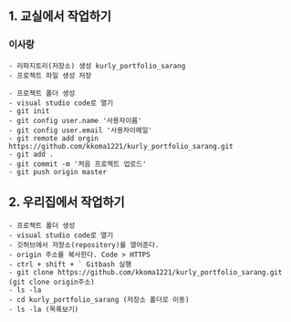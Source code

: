 ## 1. 교실에서 작업하기

### 이사랑
    - 리파지토리(저장소) 생성 kurly_portfolio_sarang
    - 프로젝트 파일 생성 저장

    - 프로젝트 폴더 생성
    - visual studio code로 열기
    - git init
    - git config user.name '사용자이름'
    - git config user.email '사용자이메일'
    - git remote add orgin https://github.com/kkoma1221/kurly_portfolio_sarang.git
    - git add .
    - git commit -m '처음 프로젝트 업로드'
    - git push origin master

## 2. 우리집에서 작업하기
    - 프로젝트 폴더 생성
    - visual studio code로 열기
    - 깃허브에서 저장소(repository)를 열어준다.
    - origin 주소를 복사한다. Code > HTTPS
    - ctrl + shift + ` Gitbash 실행
    - git clone https://github.com/kkoma1221/kurly_portfolio_sarang.git (git clone origin주소)
    - ls -la
    - cd kurly_portfolio_sarang (저장소 폴더로 이동)
    - ls -la (목록보기)
    